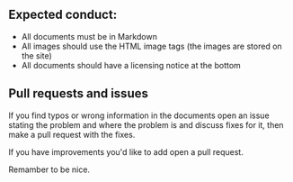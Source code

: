 ## Expected conduct:

* All documents must be in Markdown
* All images should use the HTML image tags (the images are stored on the site)
* All documents should have a licensing notice at the bottom

## Pull requests and issues

If you find typos or wrong information in the documents open an issue stating the problem and where the problem is
and discuss fixes for it, then make a pull request with the fixes.

If you have improvements you'd like to add open a pull request.


Remamber to be nice.

